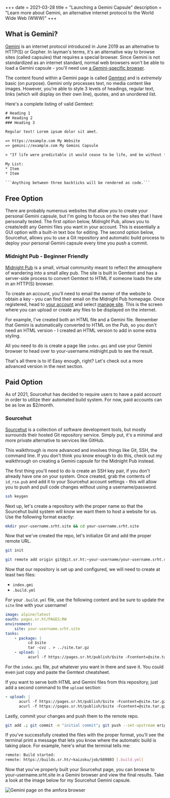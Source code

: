 +++
date = 2021-03-28
title = "Launching a Gemini Capsule"
description = "Learn more about Gemini, an alternative internet protocol to the World Wide Web (WWW)"
+++

## What is Gemini?

[Gemini](https://gemini.circumlunar.space/) is an internet protocol introduced
in June 2019 as an alternative to HTTP(S) or Gopher. In layman's terms, it's an
alternative way to browse sites (called capsules) that requires a special
browser. Since Gemini is not standardized as an internet standard, normal web
browsers won't be able to load a Gemini capsule - you'll need use
[a Gemini-specific browser](https://gemini.circumlunar.space/clients.html).

The content found within a Gemini page is called
[Gemtext](https://gemini.circumlunar.space/docs/cheatsheet.gmi) and is
_extremely_ basic (on purpose). Gemini only processes text, no media content
like images. However, you're able to style 3 levels of headings, regular text,
links (which will display on their own line), quotes, and an unordered list.

Here's a complete listing of valid Gemtext:

````txt
# Heading 1
## Heading 2
### Heading 3

Regular text! Lorem ipsum dolor sit amet.

=> https://example.com My Website
=> gemini://example.com My Gemini Capsule

> "If life were predictable it would cease to be life, and be without flavor." - Eleanor Roosevelt

My List:
* Item
* Item

```Anything between three backticks will be rendered as code.```
````

## Free Option

There are probably numerous websites that allow you to create your personal
Gemini capsule, but I'm going to focus on the two sites that I have personally
tested. The first option below, Midnight Pub, allows you to create/edit any
Gemini files you want in your account. This is essentially a GUI option with a
built-in text box for editing. The second option below, Sourcehut, allows you to
use a Git repository and automatic build process to deploy your personal Gemini
capsule every time you push a commit.

### Midnight Pub - Beginner Friendly

[Midnight Pub](https://midnight.pub/) is a small, virtual community meant to
reflect the atmosphere of wandering into a small alley pub. The site is built in
Gemtext and has a server-side process to convert Gemtext to HTML if someone
loads the site in an HTTP(S) browser.

To create an account, you'll need to email the owner of the website to obtain a
key - you can find their email on the Midnight Pub homepage. Once registered,
head to [your account](https://midnight.pub/account) and select
[manage site](https://midnight.pub/site). This is the screen where you can
upload or create any files to be displayed on the internet.

For example, I've created both an HTML file and a Gemini file. Remember that
Gemini is automatically converted to HTML on the Pub, so you don't need an HTML
version - I created an HTML version to add in some extra styling.

All you need to do is create a page like `index.gmi` and use your Gemini browser
to head over to your-username.midnight.pub to see the result.

That's all there is to it! Easy enough, right? Let's check out a more advanced
version in the next section.

## Paid Option

As of 2021, Sourcehut has decided to require users to have a paid account in
order to utilize their automated build system. For now, paid accounts can be as
low as $2/month.

### Sourcehut

[Sourcehut](https://sourcehut.org/) is a collection of software development
tools, but mostly surrounds their hosted Git repository service. Simply put,
it's a minimal and more private alternative to services like GitHub.

This walkthrough is more advanced and involves things like Git, SSH, the command
line. If you don't think you know enough to do this, check out my walkthrough on
creating a Gemini capsule for the Midnight Pub instead.

The first thing you'll need to do is create an SSH key pair, if you don't
already have one on your system. Once created, grab the contents of `id_rsa.pub`
and add it to your Sourcehut account settings - this will allow you to push and
pull code changes without using a username/password.

```bash
ssh keygen
```

Next up, let's create a repository with the proper name so that the Sourcehut
build system will know we want them to host a website for us. Use the following
format exactly:

```bash
mkdir your-username.srht.site && cd your-username.srht.site
```

Now that we've created the repo, let's initialize Git and add the proper remote
URL.

```bash
git init
```

```bash
git remote add origin git@git.sr.ht:~your-username/your-username.srht.site
```

Now that our repository is set up and configured, we will need to create at
least two files:

-   `index.gmi`
-   `.build.yml`

For your `.build.yml` file, use the following content and be sure to update the
`site` line with your username!

```yaml
image: alpine/latest
oauth: pages.sr.ht/PAGES:RW
environment:
    site: your-username.srht.site
tasks:
    - package: |
          cd $site
          tar -cvz . > ../site.tar.gz
    - upload: |
          acurl -f https://pages.sr.ht/publish/$site -Fcontent=@site.tar.gz -Fprotocol=GEMINI
```

For the `index.gmi` file, put whatever you want in there and save it. You could
even just copy and paste the Gemtext cheatsheet.

If you want to serve both HTML and Gemini files from this repository, just add a
second command to the `upload` section:

```yaml
- upload: |
      acurl -f https://pages.sr.ht/publish/$site -Fcontent=@site.tar.gz -Fprotocol=GEMINI
      acurl -f https://pages.sr.ht/publish/$site -Fcontent=@site.tar.gz
```

Lastly, commit your changes and push them to the remote repo.

```bash
git add .; git commit -m "initial commit"; git push --set-upstream origin HEAD
```

If you've successfully created the files with the proper format, you'll see the
terminal print a message that lets you know where the automatic build is taking
place. For example, here's what the terminal tells me:

```bash
remote: Build started:
remote: https://builds.sr.ht/~kaizoku/job/689803 [.build.yml]
```

Now that you've properly built your Sourcehut page, you can browse to
your-username.srht.site in a Gemini browser and view the final results. Take a
look at the image below for my Sourcehut Gemini capsule.

![Gemini page on the amfora browser](https://img.cleberg.io/blog/20210328-launching-a-gemini-capsule/amfora.png)
